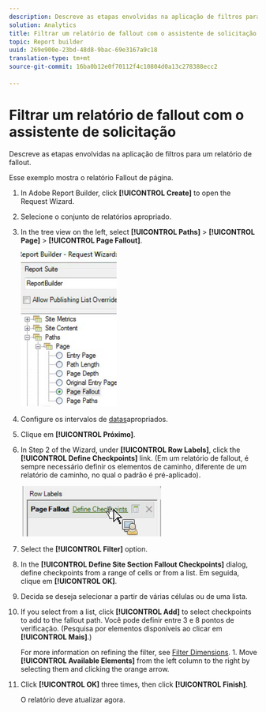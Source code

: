 ```yaml
---
description: Descreve as etapas envolvidas na aplicação de filtros para um relatório de fallout.
solution: Analytics
title: Filtrar um relatório de fallout com o assistente de solicitação
topic: Report builder
uuid: 269e900e-23bd-48d8-9bac-69e3167a9c18
translation-type: tm+mt
source-git-commit: 16ba0b12e0f70112f4c10804d0a13c278388ecc2

---
```



# Filtrar um relatório de fallout com o assistente de solicitação

Descreve as etapas envolvidas na aplicação de filtros para um relatório de fallout.

Esse exemplo mostra o relatório Fallout de página.

1. In Adobe Report Builder, click **[!UICONTROL Create]** to open the Request Wizard.
1. Selecione o conjunto de relatórios apropriado.
1. In the tree view on the left, select **[!UICONTROL Paths]** &gt; **[!UICONTROL Page]** &gt; **[!UICONTROL Page Fallout]**.

   ![](assets/page_fallout.png)

1. Configure os intervalos de [datas](/help/analyze/report-builder/data-requests/configuring-report-dates/custom-calendar.md)apropriados.
1. Clique em **[!UICONTROL Próximo]**.
1. In Step 2 of the Wizard, under **[!UICONTROL Row Labels]**, click the **[!UICONTROL Define Checkpoints]** link. (Em um relatório de fallout, é sempre necessário definir os elementos de caminho, diferente de um relatório de caminho, no qual o padrão é pré-aplicado). 

   ![](assets/define_checkpoints.png)

1. Select the **[!UICONTROL Filter]** option.

1. In the **[!UICONTROL Define Site Section Fallout Checkpoints]** dialog, define checkpoints from a range of cells or from a list. Em seguida, clique em **[!UICONTROL OK]**.
1. Decida se deseja selecionar a partir de várias células ou de uma lista.
1. If you select from a list, click **[!UICONTROL Add]** to select checkpoints to add to the fallout path. Você pode definir entre 3 e 8 pontos de verificação. (Pesquisa por elementos disponíveis ao clicar em **[!UICONTROL Mais]**.)

   For more information on refining the filter, see [Filter Dimensions](/help/analyze/report-builder/layout/c-filter-dimensions/filter-dimensions.md). 1. Move **[!UICONTROL Available Elements]** from the left column to the right by selecting them and clicking the orange arrow.
1. Click **[!UICONTROL OK]** three times, then click **[!UICONTROL Finish]**.

   O relatório deve atualizar agora.

